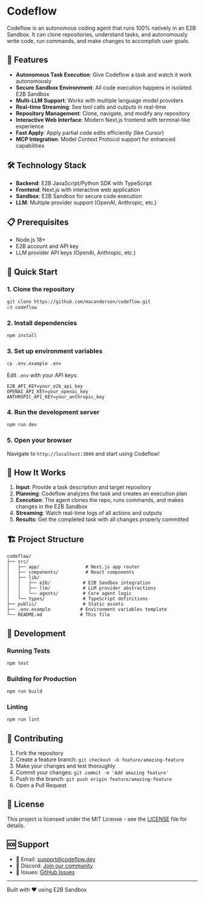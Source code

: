 # Codeflow

Codeflow is an autonomous coding agent that runs 100% natively in an E2B Sandbox. It can clone repositories, understand tasks, and autonomously write code, run commands, and make changes to accomplish user goals.

## 🚀 Features

- **Autonomous Task Execution**: Give Codeflow a task and watch it work autonomously
- **Secure Sandbox Environment**: All code execution happens in isolated E2B Sandbox  
- **Multi-LLM Support**: Works with multiple language model providers
- **Real-time Streaming**: See tool calls and outputs in real-time
- **Repository Management**: Clone, navigate, and modify any repository
- **Interactive Web Interface**: Modern Next.js frontend with terminal-like experience
- **Fast Apply**: Apply partial code edits efficiently (like Cursor)
- **MCP Integration**: Model Context Protocol support for enhanced capabilities

## 🛠 Technology Stack

- **Backend**: E2B JavaScript/Python SDK with TypeScript
- **Frontend**: Next.js with interactive web application
- **Sandbox**: E2B Sandbox for secure code execution
- **LLM**: Multiple provider support (OpenAI, Anthropic, etc.)

## 📋 Prerequisites

- Node.js 18+ 
- E2B account and API key
- LLM provider API keys (OpenAI, Anthropic, etc.)

## 🚀 Quick Start

### 1. Clone the repository
```bash
git clone https://github.com/macanderson/codeflow.git
cd codeflow
```

### 2. Install dependencies
```bash
npm install
```

### 3. Set up environment variables
```bash
cp .env.example .env
```

Edit `.env` with your API keys:
```env
E2B_API_KEY=your_e2b_api_key
OPENAI_API_KEY=your_openai_key
ANTHROPIC_API_KEY=your_anthropic_key
```

### 4. Run the development server
```bash
npm run dev
```

### 5. Open your browser
Navigate to `http://localhost:3000` and start using Codeflow!

## 🎯 How It Works

1. **Input**: Provide a task description and target repository
2. **Planning**: Codeflow analyzes the task and creates an execution plan
3. **Execution**: The agent clones the repo, runs commands, and makes changes in the E2B Sandbox
4. **Streaming**: Watch real-time logs of all actions and outputs
5. **Results**: Get the completed task with all changes properly committed

## 🏗 Project Structure

```
codeflow/
├── src/
│   ├── app/                 # Next.js app router
│   ├── components/          # React components
│   ├── lib/
│   │   ├── e2b/            # E2B Sandbox integration
│   │   ├── llm/            # LLM provider abstractions  
│   │   └── agents/         # Core agent logic
│   └── types/              # TypeScript definitions
├── public/                 # Static assets
├── .env.example           # Environment variables template
└── README.md              # This file
```

## 🧪 Development

### Running Tests
```bash
npm test
```

### Building for Production
```bash
npm run build
```

### Linting
```bash
npm run lint
```

## 🤝 Contributing

1. Fork the repository
2. Create a feature branch: `git checkout -b feature/amazing-feature`
3. Make your changes and test thoroughly
4. Commit your changes: `git commit -m 'Add amazing feature'`
5. Push to the branch: `git push origin feature/amazing-feature`
6. Open a Pull Request

## 📄 License

This project is licensed under the MIT License - see the [LICENSE](LICENSE) file for details.

## 🆘 Support

- 📧 Email: support@codeflow.dev
- 💬 Discord: [Join our community](https://discord.gg/codeflow)
- 🐛 Issues: [GitHub Issues](https://github.com/macanderson/codeflow/issues)

---

Built with ❤️ using E2B Sandbox
